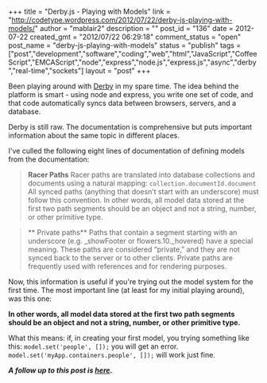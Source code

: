 +++
title = "Derby.js - Playing with Models"
link = "http://codetype.wordpress.com/2012/07/22/derby-js-playing-with-models/"
author = "mablair2"
description = ""
post_id = "136"
date = 2012-07-22
created_gmt = "2012/07/22 06:29:18"
comment_status = "open"
post_name = "derby-js-playing-with-models"
status = "publish"
tags = ["post","development","software","coding","web","html","JavaScript","CoffeeScript","EMCAScript","node","express","node.js","express.js","async","derby","real-time","sockets"]
layout = "post"
+++

Been playing around with [Derby](http://derbyjs.com) in my spare time. The idea behind the platform is smart - using node and express, you write one set of code, and that code automatically syncs data between browsers, servers, and a database.

Derby is still raw. The documentation is comprehensive but puts important information about the same topic in different places.

I've culled the following eight lines of documentation of defining models from the documentation:

> **Racer Paths** Racer paths are translated into database collections and documents using a natural mapping: `collection.documentId.document` All synced paths (anything that doesn’t start with an underscore) must follow this convention. In other words, all model data stored at the first two path segments should be an object and not a string, number, or other primitive type.

> ** Private paths** Paths that contain a segment starting with an underscore (e.g. _showFooter or flowers.10._hovered) have a special meaning. These paths are considered “private,” and they are not synced back to the server or to other clients. Private paths are frequently used with references and for rendering purposes.

Now, this information is useful if you're trying out the model system for the first time. The most important line (at least for my initial playing around), was this one:

**In other words, all model data stored at the first two path segments should be an object and not a string, number, or other primitive type.**

What this means: if, in creating your first model, you trying something like this: `model.set('people', []);` you will get an error. `model.set('myApp.containers.people', []);` will work just fine.

_**A follow up to this post is [here](/posts/20120807-derby-js-working-with-view-templates-models-and-bindings).**_

